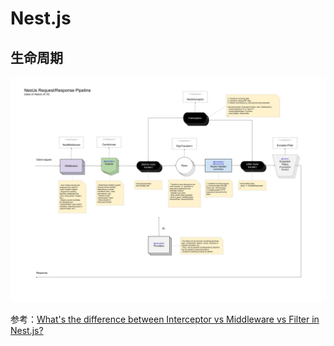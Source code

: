 # Nest.js

## 生命周期

![生命周期](./images/nest-life-circle.jpeg)

参考：[What's the difference between Interceptor vs Middleware vs Filter in Nest.js?](https://stackoverflow.com/questions/54863655/whats-the-difference-between-interceptor-vs-middleware-vs-filter-in-nest-js)
